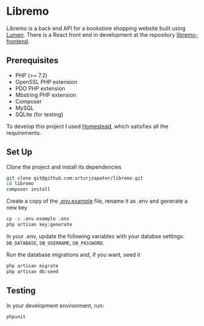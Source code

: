 # Libremo

Libremo is a back end API for a bookstore shopping website built using [Lumen](https://lumen.laravel.com/).
There is a React front end in development at the repository [libremo-frontend](https://github.com/arturjzapater/libremo-frontend).

## Prerequisites

- PHP (>= 7.2)
- OpenSSL PHP extension
- PDO PHP extension
- Mbstring PHP extension
- Composer
- MySQL
- SQLite (for testing)

To develop this project I used [Homestead](https://laravel.com/docs/7.x/homestead), which satisfies all the requirements.

## Set Up

Clone the project and install its dependencies

```bash
git clone git@github.com:arturjzapater/libremo.git
cd libremo
composer install
```

Create a copy of the [.env.example](.env.example) file, rename it as .env and generate a new key

```bash
cp -a .env.example .env
php artisan key:generate
```

In your .env, update the following variables with your databse settings: `DB_DATABASE`, `DB_USERNAME`, `DB_PASSWORD`.

Run the database migrations and, if you want, seed it

```bash
php artisan migrate
php artisan db:seed
```

## Testing

In your development environment, run:

```bash
phpunit
```
